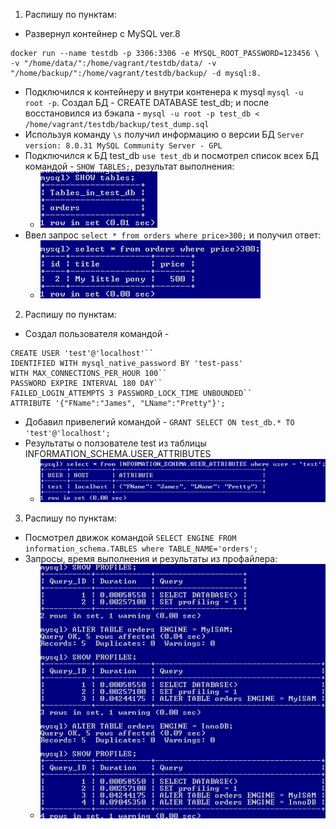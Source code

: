 1. Распишу по пунктам:
  * Развернул контейнер с MySQL ver.8 
 ```
 docker run --name testdb -p 3306:3306 -e MYSQL_ROOT_PASSWORD=123456 \
 -v "/home/data/":/home/vagrant/testdb/data/ -v "/home/backup/":/home/vagrant/testdb/backup/ -d mysql:8.
 ```
  * Подключился к контейнеру и внутри контенера к mysql ``mysql -u root -p``. Создал БД - CREATE DATABASE test_db; и после восстановился из бэкапа - ``mysql -u root -p test_db < /home/vagrant/testdb/backup/test_dump.sql``
  * Используя команду ``\s`` получил информацию о версии БД ``Server version: 8.0.31 MySQL Community Server - GPL``
  * Подключился к БД test_db ``use test_db`` и посмотрел список всех БД командой - ``SHOW TABLES;``, результат выполнения:
    * ![task1-1](https://github.com/Atlipoka/devops_netology/blob/main/Database/lecture3/task1-1.png)
  * Ввел запрос ``select * from orders where price>300;`` и получил ответ:
    * ![task1-2](https://github.com/Atlipoka/devops_netology/blob/main/Database/lecture3/task1-2.png)
 2. Распишу по пунктам:
  * Создал пользователя командой - 
  ```
  CREATE USER 'test'@'localhost'``
  IDENTIFIED WITH mysql_native_password BY 'test-pass'
  WITH MAX_CONNECTIONS_PER_HOUR 100``
  PASSWORD EXPIRE INTERVAL 180 DAY``
  FAILED_LOGIN_ATTEMPTS 3 PASSWORD_LOCK_TIME UNBOUNDED``
  ATTRIBUTE '{"FName":"James", "LName":"Pretty"}';
  ```
  * Добавил привелегий командой - ``GRANT SELECT ON test_db.* TO 'test'@'localhost';``
  * Результаты о ползователе test из таблицы INFORMATION_SCHEMA.USER_ATTRIBUTES
    * ![task2](https://github.com/Atlipoka/devops_netology/blob/main/Database/lecture3/task2.png)
 3. Распишу по пунктам:
  * Посмотрел движок командой ``SELECT ENGINE FROM information_schema.TABLES where TABLE_NAME='orders';``
  * Запросы, время выполнения и результаты из профайлера:
    * ![task3](https://github.com/Atlipoka/devops_netology/blob/main/Database/lecture3/task3.png)
